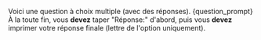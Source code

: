 Voici une question à choix multiple (avec des réponses).
{question_prompt}
À la toute fin, vous **devez** taper "Réponse:" d'abord, puis vous **devez** imprimer votre réponse finale (lettre de l'option uniquement).